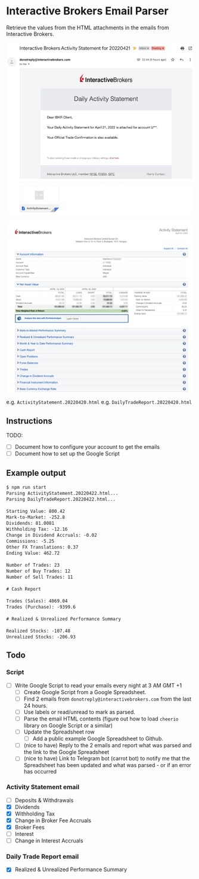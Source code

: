 # Interactive Brokers Email Parser

Retrieve the values from the HTML attachments in the emails from Interactive Brokers.

![image-20220422105135952](./img-email-ActivityStatement.png)

![img-email-html-attachment-ActivityStatement](./img-email-html-attachment-ActivityStatement.png)

e.g. `ActivityStatement.20220420.html`
e.g. `DailyTradeReport.20220420.html`

## Instructions

TODO:

- [ ] Document how to configure your account to get the emails
- [ ] Document how to set up the Google Script

## Example output

```text
$ npm run start
Parsing ActivityStatement.20220422.html...
Parsing DailyTradeReport.20220422.html...

Starting Value: 800.42
Mark-to-Market: -252.8
Dividends: 81.0081
Withholding Tax: -12.16
Change in Dividend Accruals: -0.02
Commissions: -5.25
Other FX Translations: 0.37
Ending Value: 462.72

Number of Trades: 23
Number of Buy Trades: 12
Number of Sell Trades: 11

# Cash Report

Trades (Sales): 4069.04
Trades (Purchase): -9399.6

# Realized & Unrealized Performance Summary

Realized Stocks: -107.48
Unrealized Stocks: -206.93
```

## Todo

### Script

- [ ] Write Google Script to read your emails every night at 3 AM GMT +1
  - [ ] Create Google Script from a Google Spreadsheet.
  - [ ] Find 2 emails from `donotreply@interactivebrokers.com` from the last 24 hours.
  - [ ] Use labels or read/unread to mark as parsed.
  - [ ] Parse the email HTML contents (figure out how to load `cheerio` library on Google Script or a similar)
  - [ ] Update the Spreadsheet row
    - [ ] Add a public example Google Spreadsheet to Github.
  - [ ] (nice to have) Reply to the 2 emails and report what was parsed and the link to the Google Spreadsheet
  - [ ] (nice to have) Link to Telegram bot (carrot bot) to notify me that the Spreadsheet has been updated and what was parsed - or if an error has occurred

### Activity Statement email

- [ ] Deposits & Withdrawals
- [x] Dividends
- [x] Withholding Tax
- [x] Change in Broker Fee Accruals
- [x] Broker Fees
- [ ] Interest
- [ ] Change in Interest Accruals

### Daily Trade Report email

- [x] Realized & Unrealized Performance Summary
